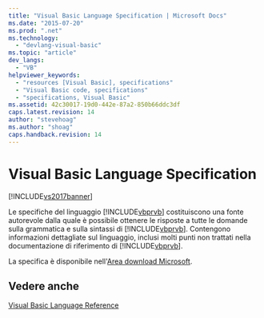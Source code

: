 ```yaml
---
title: "Visual Basic Language Specification | Microsoft Docs"
ms.date: "2015-07-20"
ms.prod: ".net"
ms.technology: 
  - "devlang-visual-basic"
ms.topic: "article"
dev_langs: 
  - "VB"
helpviewer_keywords: 
  - "resources [Visual Basic], specifications"
  - "Visual Basic code, specifications"
  - "specifications, Visual Basic"
ms.assetid: 42c30017-19d0-442e-87a2-850b66ddc3df
caps.latest.revision: 14
author: "stevehoag"
ms.author: "shoag"
caps.handback.revision: 14
---
```

# Visual Basic Language Specification
[!INCLUDE[vs2017banner](../../visual-basic/developing-apps/includes/vs2017banner.md)]

Le specifiche del linguaggio [!INCLUDE[vbprvb](../../csharp/programming-guide/concepts/linq/includes/vbprvb-md.md)] costituiscono una fonte autorevole dalla quale è possibile ottenere le risposte a tutte le domande sulla grammatica e sulla sintassi di [!INCLUDE[vbprvb](../../csharp/programming-guide/concepts/linq/includes/vbprvb-md.md)].  Contengono informazioni dettagliate sul linguaggio, inclusi molti punti non trattati nella documentazione di riferimento di [!INCLUDE[vbprvb](../../csharp/programming-guide/concepts/linq/includes/vbprvb-md.md)].  
  
 La specifica è disponibile nell'[Area download Microsoft](http://go.microsoft.com/fwlink/?LinkId=188623).  
  
## Vedere anche  
 [Visual Basic Language Reference](../../visual-basic/language-reference/index.md)